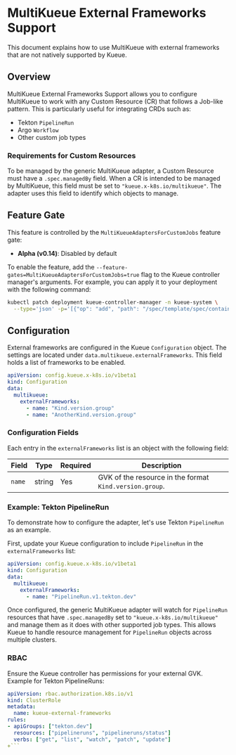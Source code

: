 # MultiKueue External Frameworks Support

This document explains how to use MultiKueue with external frameworks that are not natively supported by Kueue.

## Overview

MultiKueue External Frameworks Support allows you to configure MultiKueue to work with any Custom Resource (CR) that follows a Job-like pattern. This is particularly useful for integrating CRDs such as:

- Tekton `PipelineRun`
- Argo `Workflow`
- Other custom job types

### Requirements for Custom Resources

To be managed by the generic MultiKueue adapter, a Custom Resource must have a `.spec.managedBy` field. When a CR is intended to be managed by MultiKueue, this field must be set to `"kueue.x-k8s.io/multikueue"`. The adapter uses this field to identify which objects to manage.

## Feature Gate

This feature is controlled by the `MultiKueueAdaptersForCustomJobs` feature gate:

- **Alpha (v0.14)**: Disabled by default

To enable the feature, add the `--feature-gates=MultiKueueAdaptersForCustomJobs=true` flag to the Kueue controller manager's arguments. For example, you can apply it to your deployment with the following command:

```bash
kubectl patch deployment kueue-controller-manager -n kueue-system \
  --type='json' -p='[{"op": "add", "path": "/spec/template/spec/containers/0/args/-", "value": "--feature-gates=MultiKueueAdaptersForCustomJobs=true"}]'
```

## Configuration

External frameworks are configured in the Kueue `Configuration` object. The settings are located under `data.multikueue.externalFrameworks`. This field holds a list of frameworks to be enabled.

```yaml
apiVersion: config.kueue.x-k8s.io/v1beta1
kind: Configuration
data:
  multikueue:
    externalFrameworks:
      - name: "Kind.version.group"
      - name: "AnotherKind.version.group"
```

### Configuration Fields

Each entry in the `externalFrameworks` list is an object with the following field:

| Field      | Type   | Required | Description                                       |
|------------|--------|----------|---------------------------------------------------|
| `name`     | string | Yes      | GVK of the resource in the format `Kind.version.group`. |

### Example: Tekton PipelineRun

To demonstrate how to configure the adapter, let's use Tekton `PipelineRun` as an example.

First, update your Kueue configuration to include `PipelineRun` in the `externalFrameworks` list:

```yaml
apiVersion: config.kueue.x-k8s.io/v1beta1
kind: Configuration
data:
  multikueue:
    externalFrameworks:
      - name: "PipelineRun.v1.tekton.dev"
```

Once configured, the generic MultiKueue adapter will watch for `PipelineRun` resources that have `.spec.managedBy` set to `"kueue.x-k8s.io/multikueue"` and manage them as it does with other supported job types. This allows Kueue to handle resource management for `PipelineRun` objects across multiple clusters.

### RBAC

Ensure the Kueue controller has permissions for your external GVK. Example for Tekton PipelineRuns:

```yaml
apiVersion: rbac.authorization.k8s.io/v1
kind: ClusterRole
metadata:
  name: kueue-external-frameworks
rules:
- apiGroups: ["tekton.dev"]
  resources: ["pipelineruns", "pipelineruns/status"]
  verbs: ["get", "list", "watch", "patch", "update"]
+```
